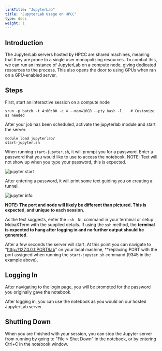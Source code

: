 ```yaml
---
linkTitle: "JupyterLab"
title: "JupyterLab Usage on HPCC"
type: docs
weight: 1
---
```


## Introduction

The JupyterLab servers hosted by HPCC are shared machines, meaning that they are prone to a single user monopolizing resources. To combat this, we can run an instance of JupyterLab on a compute node, giving dedicated resources to the process. This also opens the door to using GPUs when ran on a GPU-enabled server.

## Steps

First, start an interactive session on a compute node

```
srun -p batch -t 4:00:00 -c 4 --mem=10GB --pty bash -l    # Customize as needed
```

After your job has been scheduled, activate the jupyterlab module and start the server.

```
module load jupyterlab/
start-jupyter.sh
```

When running `start-jupyter.sh`, it will prompt you for a password. Enter a password that you would like to use to access the notebook.
NOTE: Text will not show up when you type your password, this is expected.

![jupyter start](/img/jupyter1.png)

After entering a password, it will print some text guiding you on creating a tunnel.

![jupyter info](/img/jupyter2.png)

**NOTE: The port and node will likely be different than pictured. This is expected, and unique to each session.**

As the text suggests, enter the `ssh -NL` command in your terminal or setup MobaXTerm with the supplied details. If using the `ssh` method, the **terminal is expected to hang after logging in and no further output should be generated.**

After a few seconds the server will start. At this point you can navigate to "http://127.0.0.1:PORT/lab" on your local machine, **replacing PORT with the port assigned when running the `start-jupyter.sh` command (9345 in the example above).

## Logging In

After navigating to the login page, you will be prompted for the password you originally gave the notebook.

After logging in, you can use the notebook as you would on our hosted JupyterLab server.

## Shutting Down

When you are finished with your session, you can stop the Jupyter server from running by going to "File > Shut Down" in the notebook, or by entering Ctrl+C in the notebook window.
